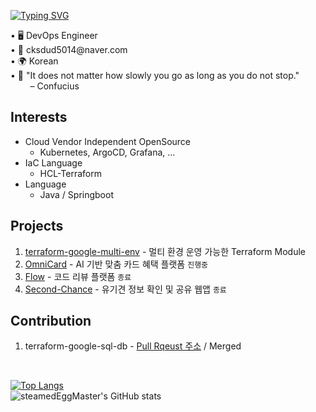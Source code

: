 <!--타이틀 부분-->
[![Typing SVG](https://readme-typing-svg.demolab.com/?lines=Welcome+My+Github🥰;I'm+SteamedEggMaster!;&font=VT323&size=35&vCenter=true&color=00BFFF)](https://git.io/typing-svg)
<div align="left">
  <text> • 🖥 DevOps Engineer </text>
  <br>
  <text> • 💌 cksdud5014@naver.com </text>
  <br>
  <text> • 🌍 Korean </text>
  <br>
  <text> • 📃 "It does not matter how slowly you go as long as you do not stop."  <br>
           &nbsp;&nbsp;&nbsp;&nbsp;&nbsp;&nbsp;&nbsp; – Confucius
</div>

## Interests
- Cloud Vendor Independent OpenSource
  - Kubernetes, ArgoCD, Grafana, ...
- IaC Language
  - HCL-Terraform
- Language
  - Java / Springboot

## Projects
1. [terraform-google-multi-env](https://github.com/steamedEggMaster/terraform-google-multi-env) - 멀티 환경 운영 가능한 Terraform Module
1. [OmniCard](https://github.com/2025-Gachon-capstone/.github) - AI 기반 맞춤 카드 혜택 플랫폼 `진행중`
2. [Flow](https://github.com/code-review-platform-flow/.github) - 코드 리뷰 플랫폼 `종료`
3. [Second-Chance](https://github.com/GCU-Second-Chance/.github) - 유기견 정보 확인 및 공유 웹앱 `종료`

## Contribution
1. terraform-google-sql-db - [Pull Rqeust 주소](https://github.com/terraform-google-modules/terraform-google-sql-db/pull/725) / Merged

<br>

[![Top Langs](https://github-readme-stats.vercel.app/api/top-langs/?username=steamedEggMaster&layout=donut)](https://github.com/anuraghazra/github-readme-stats)
<br>
![steamedEggMaster's GitHub stats](https://github-readme-stats.vercel.app/api?username=steamedEggMaster&show=reviews&show_icons=true&theme=synthwave)
